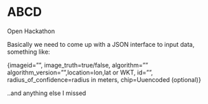 # ABCD
Open Hackathon

Basically we need to come up with a JSON interface to input data, something like:

{imageid=””, image_truth=true/false, algorithm=”” algorithm_version=””,location=lon,lat or WKT, id=””, radius_of_confidence=radius in meters, chip=Uuencoded (optional)}

..and anything else I missed

